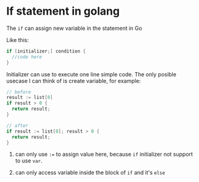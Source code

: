 # If statement in golang

The `if` can assign new variable in the statement in Go

Like this:

```go
if [initializer;] condition {
  //code here
}
```

Initializer can use to execute one line simple code. The only posible usecase I can think of is create variable, for example:

```go
// before
result := list[0]
if result > 0 {
  return result;
}

// after
if result := list[0]; result > 0 {
  return result;
}
```

1. can only use `:=` to assign value here, because `if` initializer not support to use `var`.

2. can only access variable inside the block of `if` and it's `else`